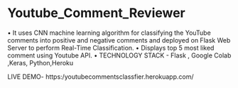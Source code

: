 # Youtube_Comment_Reviewer

• It uses CNN machine learning algorithm for classifying the YouTube comments into positive and
  negative comments and deployed on Flask Web Server to perform Real-Time Classification.
• Displays top 5 most liked comment using Youtube API.
• TECHNOLOGY STACK - Flask , Google Colab ,Keras, Python,Heroku

LIVE DEMO- https:/youtubecommentsclassfier.herokuapp.com/
